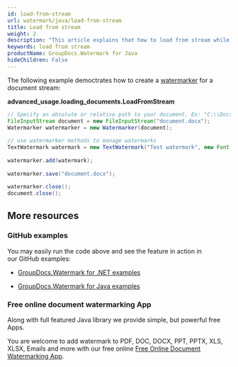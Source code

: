 ```yaml
---
id: load-from-stream
url: watermark/java/load-from-stream
title: Load from stream
weight: 2
description: "This article explains that how to load from stream while using GroupDocs. Watermarks Java API."
keywords: load from stream
productName: GroupDocs.Watermark for Java
hideChildren: False
---
```

The following example democtrates how to create a [watermarker](https://reference.groupdocs.com/watermark/java/com.groupdocs.watermark/Watermarker) for a document stream:

**advanced\_usage.loading\_documents.LoadFromStream**

```java
// Specify an absolute or relative path to your document. Ex: "C:\\Docs\\document.docx"
FileInputStream document = new FileInputStream("document.docx");                                   
Watermarker watermarker = new Watermarker(document);                                                        
                                                                                                            
// use watermarker methods to manage watermarks                                                             
TextWatermark watermark = new TextWatermark("Test watermark", new Font("Arial", 12));                       
                                                                                                            
watermarker.add(watermark);                                                                                 
                                                                                                            
watermarker.save("document.docx");                                                                
                                                                                                            
watermarker.close();                                                                                      
document.close();                                                                                           
```

## More resources

### GitHub examples

You may easily run the code above and see the feature in action in our GitHub examples:

*   [GroupDocs.Watermark for .NET examples](https://github.com/groupdocs-watermark/GroupDocs.Watermark-for-.NET)
    
*   [GroupDocs.Watermark for Java examples](https://github.com/groupdocs-watermark/GroupDocs.Watermark-for-Java)
    

### Free online document watermarking App

Along with full featured Java library we provide simple, but powerful free Apps.

You are welcome to add watermark to PDF, DOC, DOCX, PPT, PPTX, XLS, XLSX, Emails and more with our free online [Free Online Document Watermarking App](https://products.groupdocs.app/watermark).
